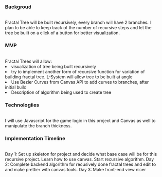 ### Backgroud
<br>
Fractal Tree will be built recursively, every branch will have 2 branches. I plan to be able to keep track of the number of recursive steps and let the tree be built on a click of a button for better visualization.

### MVP
<br>
Fractal Trees will allow:
<li> visualization of tree being built recursively
<li> try to implement another form of recursive function for variation of building fractal tree. L-System will allow tree to be built at angle
<li> Use Bezier Curves from Canvas API to add curves to branches, after initial build
<li> Description of algorithm being used to create tree

### Technologiies
<br>
I will use Javascript for the game logic in this project and Canvas as well to manipulate the branch thickness. 

### Implementation Timeline
<br>
Day 1: 
Set up skeleton for project and decide what base case will be for this recursive project. Learn how to use canvas. Start recursive algorithm.
Day 2: 
Complete backend algorithm for recusively done fractal trees and edit to  and make prettier with canvas tools.
Day 3: 
Make front-end view nicer
